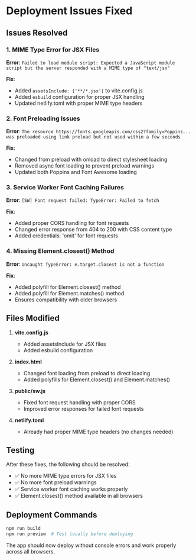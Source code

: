 # Deployment Issues Fixed

## Issues Resolved

### 1. MIME Type Error for JSX Files
**Error**: `Failed to load module script: Expected a JavaScript module script but the server responded with a MIME type of "text/jsx"`

**Fix**: 
- Added `assetsInclude: ['**/*.jsx']` to vite.config.js
- Added `esbuild` configuration for proper JSX handling
- Updated netlify.toml with proper MIME type headers

### 2. Font Preloading Issues
**Error**: `The resource https://fonts.googleapis.com/css2?family=Poppins... was preloaded using link preload but not used within a few seconds`

**Fix**: 
- Changed from preload with onload to direct stylesheet loading
- Removed async font loading to prevent preload warnings
- Updated both Poppins and Font Awesome loading

### 3. Service Worker Font Caching Failures
**Error**: `[SW] Font request failed: TypeError: Failed to fetch`

**Fix**: 
- Added proper CORS handling for font requests
- Changed error response from 404 to 200 with CSS content type
- Added credentials: 'omit' for font requests

### 4. Missing Element.closest() Method
**Error**: `Uncaught TypeError: e.target.closest is not a function`

**Fix**: 
- Added polyfill for Element.closest() method
- Added polyfill for Element.matches() method
- Ensures compatibility with older browsers

## Files Modified

1. **vite.config.js**
   - Added assetsInclude for JSX files
   - Added esbuild configuration

2. **index.html**
   - Changed font loading from preload to direct loading
   - Added polyfills for Element.closest() and Element.matches()

3. **public/sw.js**
   - Fixed font request handling with proper CORS
   - Improved error responses for failed font requests

4. **netlify.toml**
   - Already had proper MIME type headers (no changes needed)

## Testing

After these fixes, the following should be resolved:
- ✅ No more MIME type errors for JSX files
- ✅ No more font preload warnings
- ✅ Service worker font caching works properly
- ✅ Element.closest() method available in all browsers

## Deployment Commands

```bash
npm run build
npm run preview  # Test locally before deploying
```

The app should now deploy without console errors and work properly across all browsers.